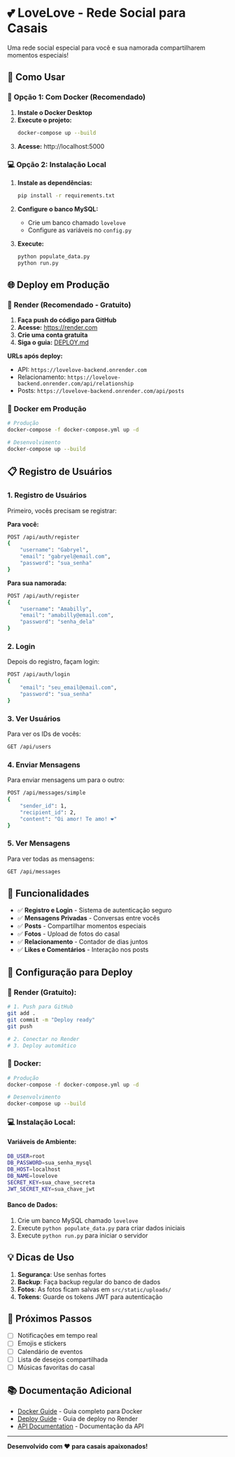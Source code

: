 # 💕 LoveLove - Rede Social para Casais

Uma rede social especial para você e sua namorada compartilharem momentos especiais!

## 🚀 Como Usar

### 🐳 **Opção 1: Com Docker (Recomendado)**

1. **Instale o Docker Desktop**
2. **Execute o projeto:**
   ```bash
   docker-compose up --build
   ```
3. **Acesse:** http://localhost:5000

### 💻 **Opção 2: Instalação Local**

1. **Instale as dependências:**
   ```bash
   pip install -r requirements.txt
   ```

2. **Configure o banco MySQL:**
   - Crie um banco chamado `lovelove`
   - Configure as variáveis no `config.py`

3. **Execute:**
   ```bash
   python populate_data.py
   python run.py
   ```

## 🌐 **Deploy em Produção**

### 🚀 **Render (Recomendado - Gratuito)**

1. **Faça push do código para GitHub**
2. **Acesse:** https://render.com
3. **Crie uma conta gratuita**
4. **Siga o guia:** [DEPLOY.md](DEPLOY.md)

**URLs após deploy:**
- API: `https://lovelove-backend.onrender.com`
- Relacionamento: `https://lovelove-backend.onrender.com/api/relationship`
- Posts: `https://lovelove-backend.onrender.com/api/posts`

### 🐳 **Docker em Produção**

```bash
# Produção
docker-compose -f docker-compose.yml up -d

# Desenvolvimento
docker-compose up --build
```

## 📋 **Registro de Usuários**

### 1. **Registro de Usuários**
Primeiro, vocês precisam se registrar:

**Para você:**
```bash
POST /api/auth/register
{
    "username": "Gabryel",
    "email": "gabryel@email.com",
    "password": "sua_senha"
}
```

**Para sua namorada:**
```bash
POST /api/auth/register
{
    "username": "Amabilly",
    "email": "amabilly@email.com",
    "password": "senha_dela"
}
```

### 2. **Login**
Depois do registro, façam login:

```bash
POST /api/auth/login
{
    "email": "seu_email@email.com",
    "password": "sua_senha"
}
```

### 3. **Ver Usuários**
Para ver os IDs de vocês:

```bash
GET /api/users
```

### 4. **Enviar Mensagens**
Para enviar mensagens um para o outro:

```bash
POST /api/messages/simple
{
    "sender_id": 1,
    "recipient_id": 2,
    "content": "Oi amor! Te amo! ❤️"
}
```

### 5. **Ver Mensagens**
Para ver todas as mensagens:

```bash
GET /api/messages
```

## 📱 Funcionalidades

- ✅ **Registro e Login** - Sistema de autenticação seguro
- ✅ **Mensagens Privadas** - Conversas entre vocês
- ✅ **Posts** - Compartilhar momentos especiais
- ✅ **Fotos** - Upload de fotos do casal
- ✅ **Relacionamento** - Contador de dias juntos
- ✅ **Likes e Comentários** - Interação nos posts

## 🔧 Configuração para Deploy

### 🚀 **Render (Gratuito):**
```bash
# 1. Push para GitHub
git add .
git commit -m "Deploy ready"
git push

# 2. Conectar no Render
# 3. Deploy automático
```

### 🐳 **Docker:**
```bash
# Produção
docker-compose -f docker-compose.yml up -d

# Desenvolvimento
docker-compose up --build
```

### 💻 **Instalação Local:**

#### Variáveis de Ambiente:
```bash
DB_USER=root
DB_PASSWORD=sua_senha_mysql
DB_HOST=localhost
DB_NAME=lovelove
SECRET_KEY=sua_chave_secreta
JWT_SECRET_KEY=sua_chave_jwt
```

#### Banco de Dados:
1. Crie um banco MySQL chamado `lovelove`
2. Execute `python populate_data.py` para criar dados iniciais
3. Execute `python run.py` para iniciar o servidor

## 💡 Dicas de Uso

1. **Segurança**: Use senhas fortes
2. **Backup**: Faça backup regular do banco de dados
3. **Fotos**: As fotos ficam salvas em `src/static/uploads/`
4. **Tokens**: Guarde os tokens JWT para autenticação

## 🎯 Próximos Passos

- [ ] Notificações em tempo real
- [ ] Emojis e stickers
- [ ] Calendário de eventos
- [ ] Lista de desejos compartilhada
- [ ] Músicas favoritas do casal

## 📚 Documentação Adicional

- [Docker Guide](DOCKER.md) - Guia completo para Docker
- [Deploy Guide](DEPLOY.md) - Guia de deploy no Render
- [API Documentation](API.md) - Documentação da API

---

**Desenvolvido com ❤️ para casais apaixonados!**
